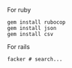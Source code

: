 For ruby

```shell
gem install rubocop
gem install json
gem install csv
```

For rails

```shell
facker # search...
```
